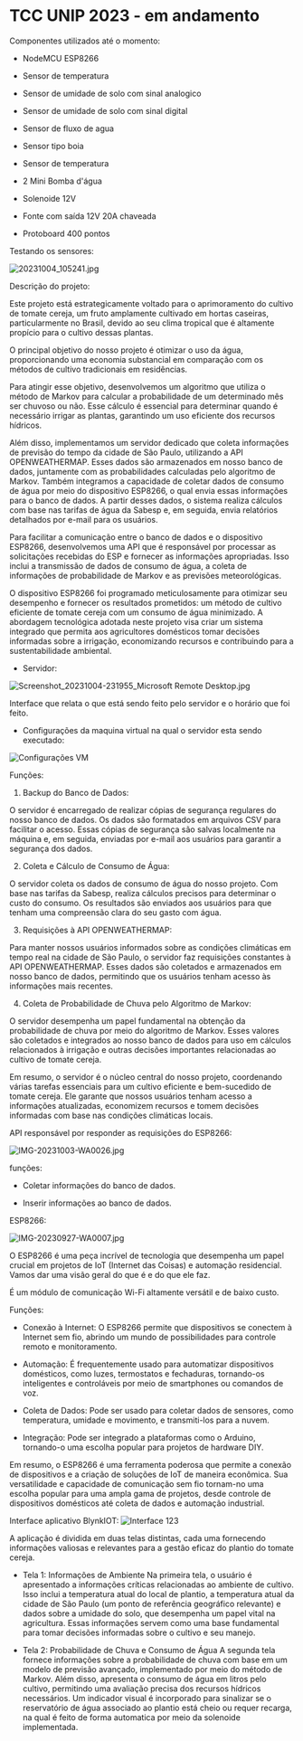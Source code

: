 # TCC UNIP 2023 - em andamento 
 
Componentes utilizados até o momento:

- NodeMCU ESP8266

- Sensor de temperatura

- Sensor de umidade de solo com sinal analogico
 
- Sensor de umidade de solo com sinal digital
 
- Sensor de fluxo de agua 

- Sensor tipo boia 

- Sensor de temperatura 

- 2 Mini Bomba d'água 

- Solenoide 12V

- Fonte com saída 12V 20A chaveada

- Protoboard 400 pontos

Testando os sensores:


![20231004_105241.jpg](https://github.com/anderson1610/Irrigacao-tomate-cereja/assets/74426791/2b29fcb9-ae13-4cda-b757-7a55c7468d10)


Descrição do projeto:

Este projeto está estrategicamente voltado para o aprimoramento do cultivo de tomate cereja, um fruto amplamente cultivado em hortas caseiras, particularmente no Brasil, devido ao seu clima tropical que é altamente propício para o cultivo dessas plantas.

O principal objetivo do nosso projeto é otimizar o uso da água, proporcionando uma economia substancial em comparação com os métodos de cultivo tradicionais em residências.

Para atingir esse objetivo, desenvolvemos um algoritmo que utiliza o método de Markov para calcular a probabilidade de um determinado mês ser chuvoso ou não. Esse cálculo é essencial para determinar quando é necessário irrigar as plantas, garantindo um uso eficiente dos recursos hídricos.

Além disso, implementamos um servidor dedicado que coleta informações de previsão do tempo da cidade de São Paulo, utilizando a API OPENWEATHERMAP. Esses dados são armazenados em nosso banco de dados, juntamente com as probabilidades calculadas pelo algoritmo de Markov. Também integramos a capacidade de coletar dados de consumo de água por meio do dispositivo ESP8266, o qual envia essas informações para o banco de dados. A partir desses dados, o sistema realiza cálculos com base nas tarifas de água da Sabesp e, em seguida, envia relatórios detalhados por e-mail para os usuários.

Para facilitar a comunicação entre o banco de dados e o dispositivo ESP8266, desenvolvemos uma API que é responsável por processar as solicitações recebidas do ESP e fornecer as informações apropriadas. Isso inclui a transmissão de dados de consumo de água, a coleta de informações de probabilidade de Markov e as previsões meteorológicas.

O dispositivo ESP8266 foi programado meticulosamente para otimizar seu desempenho e fornecer os resultados prometidos: um método de cultivo eficiente de tomate cereja com um consumo de água minimizado. A abordagem tecnológica adotada neste projeto visa criar um sistema integrado que permita aos agricultores domésticos tomar decisões informadas sobre a irrigação, economizando recursos e contribuindo para a sustentabilidade ambiental.

- Servidor:


![Screenshot_20231004-231955_Microsoft Remote Desktop.jpg](https://github.com/anderson1610/Irrigacao-tomate-cereja/assets/74426791/6b5e3d12-26e7-4079-9148-879883bb7eb5)

Interface que relata o que está sendo feito pelo servidor e o horário que foi feito.

- Configurações da maquina virtual na qual o servidor esta sendo executado: 

![Configurações VM](https://github.com/anderson1610/Irrigacao-tomate-cereja/assets/74426791/f435282a-22a5-4fa3-8ca9-fec127695f5f)

Funções:

1. Backup do Banco de Dados:

O servidor é encarregado de realizar cópias de segurança regulares do nosso banco de dados. Os dados são formatados em arquivos CSV para facilitar o acesso. Essas cópias de segurança são salvas localmente na máquina e, em seguida, enviadas por e-mail aos usuários para garantir a segurança dos dados.

2. Coleta e Cálculo de Consumo de Água:

O servidor coleta os dados de consumo de água do nosso projeto. Com base nas tarifas da Sabesp, realiza cálculos precisos para determinar o custo do consumo. Os resultados são enviados aos usuários para que tenham uma compreensão clara do seu gasto com água.

3. Requisições à API OPENWEATHERMAP:

Para manter nossos usuários informados sobre as condições climáticas em tempo real na cidade de São Paulo, o servidor faz requisições constantes à API OPENWEATHERMAP. Esses dados são coletados e armazenados em nosso banco de dados, permitindo que os usuários tenham acesso às informações mais recentes.

4. Coleta de Probabilidade de Chuva pelo Algoritmo de Markov:

O servidor desempenha um papel fundamental na obtenção da probabilidade de chuva por meio do algoritmo de Markov. Esses valores são coletados e integrados ao nosso banco de dados para uso em cálculos relacionados à irrigação e outras decisões importantes relacionadas ao cultivo de tomate cereja.

Em resumo, o servidor é o núcleo central do nosso projeto, coordenando várias tarefas essenciais para um cultivo eficiente e bem-sucedido de tomate cereja. Ele garante que nossos usuários tenham acesso a informações atualizadas, economizem recursos e tomem decisões informadas com base nas condições climáticas locais.

API responsável por responder as requisições do ESP8266: 

![IMG-20231003-WA0026.jpg](https://github.com/anderson1610/Irrigacao-tomate-cereja/assets/74426791/7594492e-76e4-4c07-ae3c-c0f50697e6d8)

funções:

- Coletar informações do banco de dados.

- Inserir informações ao banco de dados.

ESP8266:

![IMG-20230927-WA0007.jpg](https://github.com/anderson1610/Irrigacao-tomate-cereja/assets/74426791/272bc0ed-5122-4b43-8871-4888975303e5)

O ESP8266 é uma peça incrível de tecnologia que desempenha um papel crucial em projetos de IoT (Internet das Coisas) e automação residencial. Vamos dar uma visão geral do que é e do que ele faz.

É um módulo de comunicação Wi-Fi altamente versátil e de baixo custo.

Funções:

- Conexão à Internet: O ESP8266 permite que dispositivos se conectem à Internet sem fio, abrindo um mundo de possibilidades para controle remoto e monitoramento.

- Automação: É frequentemente usado para automatizar dispositivos domésticos, como luzes, termostatos e fechaduras, tornando-os inteligentes e controláveis por meio de smartphones ou comandos de voz.

- Coleta de Dados: Pode ser usado para coletar dados de sensores, como temperatura, umidade e movimento, e transmiti-los para a nuvem.

- Integração: Pode ser integrado a plataformas como o Arduino, tornando-o uma escolha popular para projetos de hardware DIY.

Em resumo, o ESP8266 é uma ferramenta poderosa que permite a conexão de dispositivos e a criação de soluções de IoT de maneira econômica. Sua versatilidade e capacidade de comunicação sem fio tornam-no uma escolha popular para uma ampla gama de projetos, desde controle de dispositivos domésticos até coleta de dados e automação industrial.

Interface aplicativo BlynkIOT: 
![Interface 123](https://github.com/anderson1610/Irrigacao-tomate-cereja/assets/74426791/83cdf79f-8bc3-451f-b14f-eae77767f154)

A aplicação é dividida em duas telas distintas, cada uma fornecendo informações valiosas e relevantes para a gestão eficaz do plantio do tomate cereja.

- Tela 1: Informações de Ambiente
Na primeira tela, o usuário é apresentado a informações críticas relacionadas ao ambiente de cultivo.
Isso inclui a temperatura atual do local de plantio, a temperatura atual da cidade de São Paulo (um ponto de referência geográfico relevante) e dados sobre a umidade do solo, que desempenha um papel vital na agricultura.
Essas informações servem como uma base fundamental para tomar decisões informadas sobre o cultivo e seu manejo.

- Tela 2: Probabilidade de Chuva e Consumo de Água
A segunda tela fornece informações sobre a probabilidade de chuva com base em um modelo de previsão avançado, implementado por meio do método de Markov.
Além disso, apresenta o consumo de água em litros pelo cultivo, permitindo uma avaliação precisa dos recursos hídricos necessários.
Um indicador visual é incorporado para sinalizar se o reservatório de água associado ao plantio está cheio ou requer recarga, na qual é feito de forma automatica por meio da solenoide implementada.
